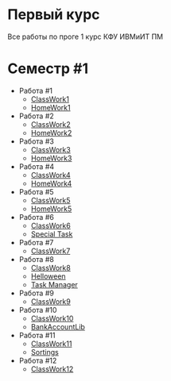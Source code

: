 # Первый курс
Все работы по проге 1 курс КФУ ИВМиИТ ПМ

# Семестр #1

+ Работа #1
  + [ClassWork1](https://github.com/Leonid-Vizel/Kurs1/tree/master/ClassWork1)
  + [HomeWork1](https://github.com/Leonid-Vizel/Kurs1/tree/master/HomeWork1)
+ Работа #2
  + [ClassWork2](https://github.com/Leonid-Vizel/Kurs1/tree/master/ClassWork2)
  + [HomeWork2](https://github.com/Leonid-Vizel/Kurs1/tree/master/HomeWork2)
+ Работа #3
  + [ClassWork3](https://github.com/Leonid-Vizel/Kurs1/tree/master/ClassWork3)
  + [HomeWork3](https://github.com/Leonid-Vizel/Kurs1/tree/master/HomeWork3)
+ Работа #4
  + [ClassWork4](https://github.com/Leonid-Vizel/Kurs1/tree/master/ClassWork4)
  + [HomeWork4](https://github.com/Leonid-Vizel/Kurs1/tree/master/HomeWork4)
+ Работа #5
  + [ClassWork5](https://github.com/Leonid-Vizel/Kurs1/tree/master/ClassWork5)
  + [HomeWork5](https://github.com/Leonid-Vizel/Kurs1/tree/master/HomeWork5)
+ Работа #6
  + [ClassWork6](https://github.com/Leonid-Vizel/Kurs1/tree/master/ClassWork6)
  + [Special Task](https://github.com/Leonid-Vizel/Kurs1/tree/master/SpecialTask)
+ Работа #7
  + [ClassWork7](https://github.com/Leonid-Vizel/Kurs1/tree/master/ClassWork7)
+ Работа #8
  + [ClassWork8](https://github.com/Leonid-Vizel/Kurs1/tree/master/ClassWork8)
  + [Helloween](https://github.com/Leonid-Vizel/Kurs1/tree/master/Helloween)
  + [Task Manager](https://github.com/Leonid-Vizel/Kurs1/tree/master/TaskManager)
+ Работа #9
  + [ClassWork9](https://github.com/Leonid-Vizel/Kurs1/tree/master/ClassWork9)
+ Работа #10
  + [ClassWork10](https://github.com/Leonid-Vizel/Kurs1/tree/master/ClassWork10)
  + [BankAccountLib](https://github.com/Leonid-Vizel/Kurs1/tree/master/BankAccountLib)
+ Работа #11
  + [ClassWork11](https://github.com/Leonid-Vizel/Kurs1/tree/master/ClassWork11)
  + [Sortings](https://github.com/Leonid-Vizel/Kurs1/tree/master/Sortings)
+ Работа #12
  + [ClassWork12](https://github.com/Leonid-Vizel/Kurs1/tree/master/ClassWork12)
